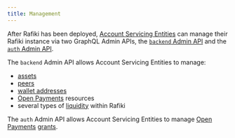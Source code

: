 ```yaml
---
title: Management
---
```


After Rafiki has been deployed, [Account Servicing Entities](/reference/glossary#account-servicing-entity) can manage their Rafiki instance via two GraphQL Admin APIs, the [`backend` Admin API](/apis/backend/schema) and the [`auth` Admin API](/apis/auth/schema).

The `backend` Admin API allows Account Servicing Entities to manage:

- [assets](/reference/glossary#asset)
- [peers](/reference/glossary#peer)
- [wallet addresses](/reference/glossary#wallet-address)
- [Open Payments](/reference/glossary#open-payments) resources
- several types of [liquidity](/concepts/accounting/liquidity) within Rafiki

The `auth` Admin API allows Account Servicing Entities to manage [Open Payments](/reference/glossary#open-payments) [grants](/reference/glossary#grant-negotiation-authorization-protocol).

